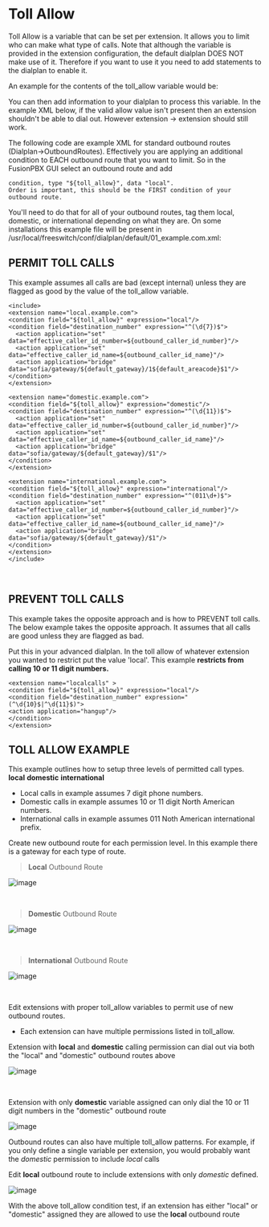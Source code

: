 # Toll Allow

Toll Allow is a variable that can be set per extension. It allows you to
limit who can make what type of calls. Note that although the variable
is provided in the extension configuration, the default dialplan DOES
NOT make use of it. Therefore if you want to use it you need to add
statements to the dialplan to enable it.

An example for the contents of the toll_allow variable would
be:

You can then add information to your dialplan to process this variable.
In the example XML below, if the valid allow value isn\'t present then
an extension shouldn\'t be able to dial out. However extension -\>
extension should still work.

The following code are example XML for standard outbound routes
(Dialplan-\>OutboundRoutes). Effectively you are applying an additional
condition to EACH outbound route that you want to limit. So in the
FusionPBX GUI select an outbound route and add

    condition, type "${toll_allow}", data "local".
    Order is important, this should be the FIRST condition of your outbound route.

You\'ll need to do that for all of your outbound routes, tag them local,
domestic, or international depending on what they are. On some
installations this example file will be present in
/usr/local/freeswitch/conf/dialplan/default/01_example.com.xml:

## PERMIT TOLL CALLS

This example assumes all calls are bad (except internal) unless they are
flagged as good by the value of the toll_allow variable.

    <include>
    <extension name="local.example.com">
    <condition field="${toll_allow}" expression="local"/>
    <condition field="destination_number" expression="^(\d{7})$">
      <action application="set" data="effective_caller_id_number=${outbound_caller_id_number}"/>
      <action application="set" data="effective_caller_id_name=${outbound_caller_id_name}"/>
      <action application="bridge" data="sofia/gateway/${default_gateway}/1${default_areacode}$1"/>
    </condition>
    </extension>

    <extension name="domestic.example.com">
    <condition field="${toll_allow}" expression="domestic"/>
    <condition field="destination_number" expression="^(\d{11})$">
      <action application="set" data="effective_caller_id_number=${outbound_caller_id_number}"/>
      <action application="set" data="effective_caller_id_name=${outbound_caller_id_name}"/>
      <action application="bridge" data="sofia/gateway/${default_gateway}/$1"/>
    </condition>
    </extension>

    <extension name="international.example.com">
    <condition field="${toll_allow}" expression="international"/>
    <condition field="destination_number" expression="^(011\d+)$">
      <action application="set" data="effective_caller_id_number=${outbound_caller_id_number}"/>
      <action application="set" data="effective_caller_id_name=${outbound_caller_id_name}"/>
      <action application="bridge" data="sofia/gateway/${default_gateway}/$1"/>
    </condition>
    </extension>
    </include>

<br>

## PREVENT TOLL CALLS

This example takes the opposite approach and is how to PREVENT toll
calls. The below example takes the opposite approach. It assumes that
all calls are good unless they are flagged as bad.

Put this in your advanced dialplan. In the toll allow of whatever
extension you wanted to restrict put the value \'local\'. This example
**restricts from calling 10 or 11 digit numbers.**

    <extension name="localcalls" >
    <condition field="${toll_allow}" expression="local"/>
    <condition field="destination_number" expression="(^\d{10}$|^\d{11}$)">
    <action application="hangup"/>
    </condition>
    </extension>

## TOLL ALLOW EXAMPLE

This example outlines how to setup three levels of permitted call types.
**local** **domestic** **international**

-   Local calls in example assumes 7 digit phone numbers.
-   Domestic calls in example assumes 10 or 11 digit North American
    numbers.
-   International calls in example assumes 011 Noth American
    international prefix.

Create new outbound route for each permission level. In this example
there is a gateway for each type of route.

> **Local** Outbound Route

![image](../_static/images/additional_information/toll-allow-example-local-outbound-route.png)

<br>

> **Domestic** Outbound Route

![image](../_static/images/additional_information/toll-allow-example-domestic-outbound-route.png)

<br>

> **International** Outbound Route

![image](../_static/images/additional_information/toll-allow-example-international-outbound-route.png)

<br>

Edit extensions with proper toll_allow variables to permit use of new outbound routes.

- Each extension can have multiple permissions listed in
    toll_allow.

Extension with **local** and **domestic** calling permission can dial
out via both the \"local\" and \"domestic\" outbound routes above

![image](../_static/images/additional_information/toll-allow-example-extension-edit.png)

<br>

Extension with only **domestic** variable assigned can only dial the 10
or 11 digit numbers in the \"domestic\" outbound route

![image](../_static/images/additional_information/toll-allow-example-extension-domestic-only.png)

Outbound routes can also have multiple toll_allow patterns. For
example, if you only define a single variable per extension, you would
probably want the *domestic* permission to include *local* calls

Edit **local** outbound route to include extensions with only *domestic*
defined.

![image](../_static/images/additional_information/toll-allow-example-outbound-route-edit.png)

With the above toll_allow condition test, if an extension has
either \"local\" or \"domestic\" assigned they are allowed to use the
**local** outbound route
